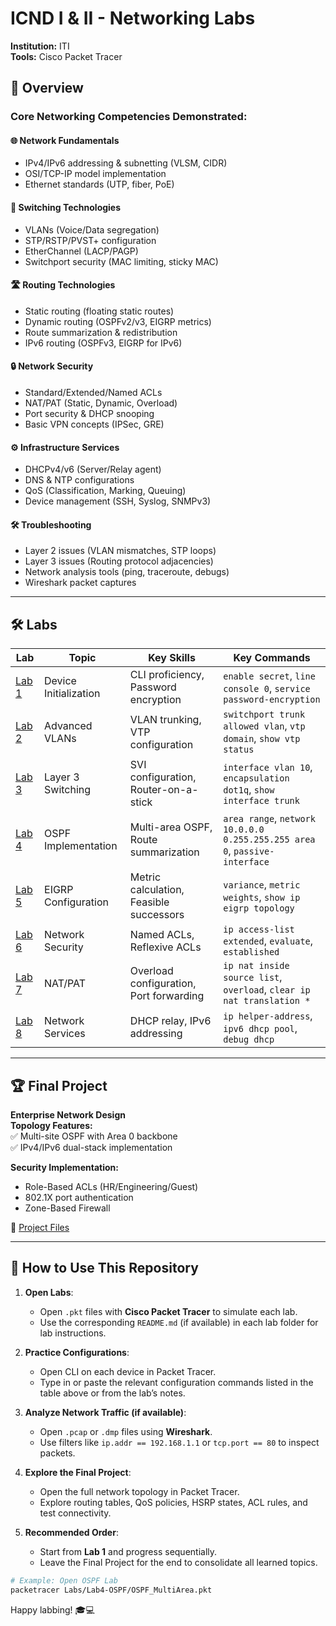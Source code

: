 # ICND I & II - Networking Labs
**Institution:** ITI  
**Tools:** Cisco Packet Tracer

## 📌 Overview
### Core Networking Competencies Demonstrated:
#### 🌐 **Network Fundamentals**
- IPv4/IPv6 addressing & subnetting (VLSM, CIDR)
- OSI/TCP-IP model implementation
- Ethernet standards (UTP, fiber, PoE)

#### 🔄 **Switching Technologies**
- VLANs (Voice/Data segregation)
- STP/RSTP/PVST+ configuration
- EtherChannel (LACP/PAGP)
- Switchport security (MAC limiting, sticky MAC)

#### 🛣️ **Routing Technologies**
- Static routing (floating static routes)
- Dynamic routing (OSPFv2/v3, EIGRP metrics)
- Route summarization & redistribution
- IPv6 routing (OSPFv3, EIGRP for IPv6)

#### 🔒 **Network Security**
- Standard/Extended/Named ACLs
- NAT/PAT (Static, Dynamic, Overload)
- Port security & DHCP snooping
- Basic VPN concepts (IPSec, GRE)

#### ⚙️ **Infrastructure Services**
- DHCPv4/v6 (Server/Relay agent)
- DNS & NTP configurations
- QoS (Classification, Marking, Queuing)
- Device management (SSH, Syslog, SNMPv3)

#### 🛠️ **Troubleshooting**
- Layer 2 issues (VLAN mismatches, STP loops)
- Layer 3 issues (Routing protocol adjacencies)
- Network analysis tools (ping, traceroute, debugs)
- Wireshark packet captures

---

## 🛠 Labs
| Lab | Topic | Key Skills | Key Commands |
|-----|-------|------------|--------------|
| [Lab 1](/Labs/Lab1-Basic-Device-Config) | Device Initialization | CLI proficiency, Password encryption | `enable secret`, `line console 0`, `service password-encryption` |
| [Lab 2](/Labs/Lab2-VLAN-Trunking) | Advanced VLANs | VLAN trunking, VTP configuration | `switchport trunk allowed vlan`, `vtp domain`, `show vtp status` |
| [Lab 3](/Labs/Lab3-InterVLAN-Routing) | Layer 3 Switching | SVI configuration, Router-on-a-stick | `interface vlan 10`, `encapsulation dot1q`, `show interface trunk` |
| [Lab 4](/Labs/Lab4-OSPF) | OSPF Implementation | Multi-area OSPF, Route summarization | `area range`, `network 10.0.0.0 0.255.255.255 area 0`, `passive-interface` |
| [Lab 5](/Labs/Lab5-EIGRP) | EIGRP Configuration | Metric calculation, Feasible successors | `variance`, `metric weights`, `show ip eigrp topology` |
| [Lab 6](/Labs/Lab6-ACLs) | Network Security | Named ACLs, Reflexive ACLs | `ip access-list extended`, `evaluate`, `established` |
| [Lab 7](/Labs/Lab7-NAT) | NAT/PAT | Overload configuration, Port forwarding | `ip nat inside source list`, `overload`, `clear ip nat translation *` |
| [Lab 8](/Labs/Lab8-DHCP) | Network Services | DHCP relay, IPv6 addressing | `ip helper-address`, `ipv6 dhcp pool`, `debug dhcp` |

---

## 🏆 Final Project
**Enterprise Network Design**  
**Topology Features:**  
✅ Multi-site OSPF with Area 0 backbone  
✅ IPv4/IPv6 dual-stack implementation  


**Security Implementation:**  
- Role-Based ACLs (HR/Engineering/Guest)  
- 802.1X port authentication  
- Zone-Based Firewall  

📂 [Project Files](/Final-Project) 

---

## 🔧 How to Use This Repository

1. **Open Labs**:
   - Open `.pkt` files with **Cisco Packet Tracer** to simulate each lab.
   - Use the corresponding `README.md` (if available) in each lab folder for lab instructions.

2. **Practice Configurations**:
   - Open CLI on each device in Packet Tracer.
   - Type in or paste the relevant configuration commands listed in the table above or from the lab’s notes.

3. **Analyze Network Traffic (if available)**:
   - Open `.pcap` or `.dmp` files using **Wireshark**.
   - Use filters like `ip.addr == 192.168.1.1` or `tcp.port == 80` to inspect packets.

4. **Explore the Final Project**:
   - Open the full network topology in Packet Tracer.
   - Explore routing tables, QoS policies, HSRP states, ACL rules, and test connectivity.

5. **Recommended Order**:
   - Start from **Lab 1** and progress sequentially.
   - Leave the Final Project for the end to consolidate all learned topics.

```bash
# Example: Open OSPF Lab
packetracer Labs/Lab4-OSPF/OSPF_MultiArea.pkt
```

Happy labbing! 🎓💻

